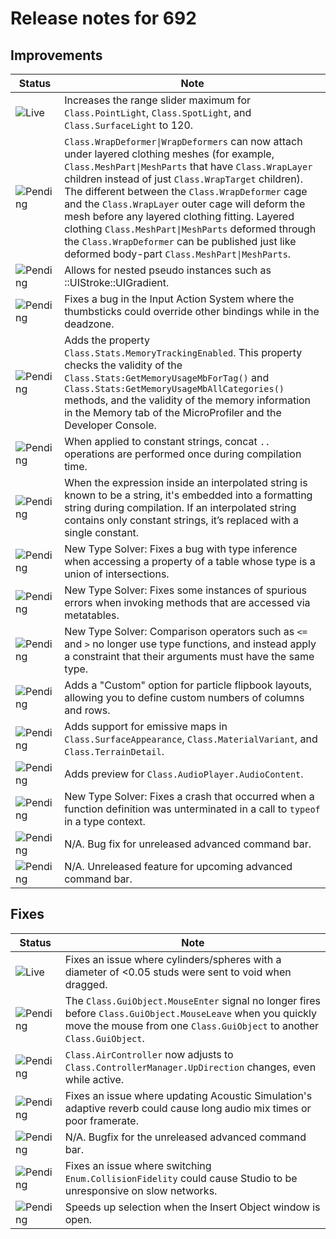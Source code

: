# Release notes for 692

## Improvements

| Status | Note |
|--------|------|
| ![Live](https://img.shields.io/badge/Live-009E57?style=flat)  | Increases the range slider maximum for `Class.PointLight`, `Class.SpotLight`, and `Class.SurfaceLight` to 120. |
| ![Pending](https://img.shields.io/badge/Pending-DEA517?style=flat)  | `Class.WrapDeformer\|WrapDeformers` can now attach under layered clothing meshes (for example, `Class.MeshPart\|MeshParts` that have `Class.WrapLayer` children instead of just `Class.WrapTarget` children). The different between the `Class.WrapDeformer` cage and the `Class.WrapLayer` outer cage will deform the mesh before any layered clothing fitting. Layered clothing `Class.MeshPart\|MeshParts` deformed through the `Class.WrapDeformer` can be published just like deformed body-part `Class.MeshPart\|MeshParts`. |
| ![Pending](https://img.shields.io/badge/Pending-DEA517?style=flat)  | Allows for nested pseudo instances such as ::UIStroke::UIGradient.   |
| ![Pending](https://img.shields.io/badge/Pending-DEA517?style=flat)  | Fixes a bug in the Input Action System where the thumbsticks could override other bindings while in the deadzone. |
| ![Pending](https://img.shields.io/badge/Pending-DEA517?style=flat)  | Adds the property `Class.Stats.MemoryTrackingEnabled`. This property checks the validity of the `Class.Stats:GetMemoryUsageMbForTag()` and `Class.Stats:GetMemoryUsageMbAllCategories()` methods, and the validity of the memory information in the Memory tab of the MicroProfiler and the Developer Console. |
| ![Pending](https://img.shields.io/badge/Pending-DEA517?style=flat)  | When applied to constant strings, concat `..` operations are performed once during compilation time. |
| ![Pending](https://img.shields.io/badge/Pending-DEA517?style=flat)  | When the expression inside an interpolated string is known to be a string, it's embedded into a formatting string during compilation. If an interpolated string contains only constant strings, it’s replaced with a single constant. |
| ![Pending](https://img.shields.io/badge/Pending-DEA517?style=flat)  | New Type Solver: Fixes a bug with type inference when accessing a property of a table whose type is a union of intersections. |
| ![Pending](https://img.shields.io/badge/Pending-DEA517?style=flat)  | New Type Solver: Fixes some instances of spurious errors when invoking methods that are accessed via metatables. |
| ![Pending](https://img.shields.io/badge/Pending-DEA517?style=flat)  | New Type Solver: Comparison operators such as `<=` and `>` no longer use type functions, and instead apply a constraint that their arguments must have the same type. |
| ![Pending](https://img.shields.io/badge/Pending-DEA517?style=flat)  | Adds a "Custom" option for particle flipbook layouts, allowing you to define custom numbers of columns and rows. |
| ![Pending](https://img.shields.io/badge/Pending-DEA517?style=flat)  | Adds support for emissive maps in `Class.SurfaceAppearance`, `Class.MaterialVariant`, and `Class.TerrainDetail`. |
| ![Pending](https://img.shields.io/badge/Pending-DEA517?style=flat)  | Adds preview for `Class.AudioPlayer.AudioContent`. |
| ![Pending](https://img.shields.io/badge/Pending-DEA517?style=flat)  | New Type Solver: Fixes a crash that occurred when a function definition was unterminated in a call to `typeof` in a type context. |
| ![Pending](https://img.shields.io/badge/Pending-DEA517?style=flat)  | N/A. Bug fix for unreleased advanced command bar. |
| ![Pending](https://img.shields.io/badge/Pending-DEA517?style=flat)  | N/A. Unreleased feature for upcoming advanced command bar. |
## Fixes

| Status | Note |
|--------|------|
| ![Live](https://img.shields.io/badge/Live-009E57?style=flat)  | Fixes an issue where cylinders/spheres with a diameter of <0.05 studs were sent to void when dragged. |
| ![Pending](https://img.shields.io/badge/Pending-DEA517?style=flat)  | The `Class.GuiObject.MouseEnter` signal no longer fires before `Class.GuiObject.MouseLeave` when you quickly move the mouse from one `Class.GuiObject` to another `Class.GuiObject`. |
| ![Pending](https://img.shields.io/badge/Pending-DEA517?style=flat)  | `Class.AirController` now adjusts to `Class.ControllerManager.UpDirection` changes, even while active. |
| ![Pending](https://img.shields.io/badge/Pending-DEA517?style=flat)  | Fixes an issue where updating Acoustic Simulation's adaptive reverb could cause long audio mix times or poor framerate. |
| ![Pending](https://img.shields.io/badge/Pending-DEA517?style=flat)  | N/A. Bugfix for the unreleased advanced command bar. |
| ![Pending](https://img.shields.io/badge/Pending-DEA517?style=flat)  | Fixes an issue where switching `Enum.CollisionFidelity` could cause Studio to be unresponsive on slow networks. |
| ![Pending](https://img.shields.io/badge/Pending-DEA517?style=flat)  | Speeds up selection when the Insert Object window is open. |
